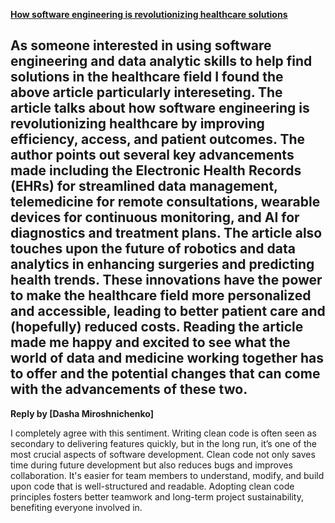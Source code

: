 **[How software engineering is revolutionizing healthcare solutions](https://www.htworld.co.uk/insight/opinion/how-software-engineering-is-revolutionizing-healthcare-solutions/)**

As someone interested in using software engineering and data analytic skills to help find solutions in the healthcare field I found the above article particularly intereseting. The article talks about how software engineering is revolutionizing healthcare by improving efficiency, access, and patient outcomes. The author points out several key advancements made including the Electronic Health Records (EHRs) for streamlined data management, telemedicine for remote consultations, wearable devices for continuous monitoring, and AI for diagnostics and treatment plans. The article also touches upon the future of robotics and data analytics in enhancing surgeries and predicting health trends. These innovations have the power to make the healthcare field more personalized and accessible, leading to better patient care and (hopefully) reduced costs. Reading the article made me happy and excited to see what the world of data and medicine working together has to offer and the potential changes that can come with the advancements of these two. 
---

**Reply by [Dasha Miroshnichenko]**
	
I completely agree with this sentiment. Writing clean code is often seen as secondary to delivering 
features quickly, but in the long run, it’s one of the most crucial aspects of software 
development. Clean code not only saves time during future development but also reduces bugs and 
improves collaboration. It's easier for team members to understand, modify, and build upon code 
that is well-structured and readable. Adopting clean code principles fosters better teamwork and 
long-term project sustainability, benefiting everyone involved in.

